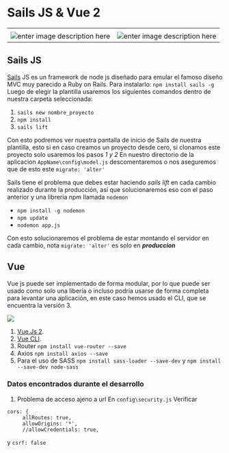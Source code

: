 # Sails JS & Vue 2
|||
|--|--|
|||
|![enter image description here](https://sailsjs.com/images/logo_sails.png )  | ![enter image description here](https://vuejs.org/images/logo.png) |
## Sails JS
[Sails](https://sailsjs.com) JS es un framework de node js diseñado para emular el famoso diseño MVC muy parecido a Ruby on Rails.
Para instalarlo: `npm install sails -g`
Luego de elegir la plantilla usaremos los siguientes comandos dentro de nuestra carpeta seleccionada: 

 1. `sails new nombre_proyecto`
 2. `npm install`
 3. `sails lift`

Con esto podremos ver nuestra pantalla de inicio de Sails de nuestra plantilla, esto si en caso creamos un proyecto desde cero, si clonamos este proyecto solo usaremos los pasos *1 y 2*
En nuestro directorio de la aplicacion `AppName\config\model.js` descomentaremos o nos aseguremos que de esto este `migrate: 'alter'`

Sails tiene el problema que debes estar haciendo *sails lift* en cada cambio realizado durante la producción, así que solucionaremos eso con el paso anterior y una libreria npm llamada `nodemon`

 - `npm install -g nodemon`
 - `npm update`
 - `nodemon app.js`

Con esto solucionaremos el problema de estar montando el servidor en cada cambio, nota `migrate: 'alter'` es solo en ***produccion***

## Vue

Vue js puede ser implementado de forma modular, por lo que puede ser usado como solo una libería o incluso podría usarse de forma completa para levantar una aplicación, en este caso hemos usado el CLI, que se encuentra la versión 3.

![](https://vuejs.org/images/components.png)

1. [Vue.Js 2](https://vuejs.org/ "Vue.Js 2").
2. [Vue CLI](https://github.com/vuejs/vue-cli "Vue CLI").
3. Router `npm install vue-router --save`
4. Axios `npm install axios --save`
5. Para el uso de SASS `npm install sass-loader --save-dev` y `npm install --save-dev node-sass`

### Datos encontrados durante el desarrollo

1. Problema de acceso ajeno a url
En `config\security.js` Verificar 
```  
cors: {
     allRoutes: true,
     allowOrigins: '*',
     //allowCredentials: true,
``` 
y `csrf: false `